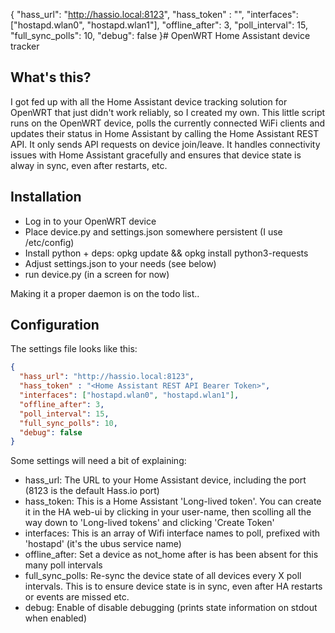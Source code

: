 {
  "hass_url": "http://hassio.local:8123",
  "hass_token" : "<Home Assistant REST API Bearer Token>",
  "interfaces": ["hostapd.wlan0", "hostapd.wlan1"],
  "offline_after": 3,
  "poll_interval": 15,
  "full_sync_polls": 10,
  "debug": false
}# OpenWRT Home Assistant device tracker

## What's this? ##
I got fed up with all the Home Assistant device tracking solution for OpenWRT that just didn't work reliably, so I created my own.
This little script runs on the OpenWRT device, polls the currently connected WiFi clients and updates their status in
Home Assistant by calling the Home Assistant REST API. It only sends API requests on device join/leave. It handles connectivity
issues with Home Assistant gracefully and ensures that device state is alway in sync, even after restarts, etc.

## Installation ##

* Log in to your OpenWRT device
* Place device.py and settings.json somewhere persistent (I use /etc/config)
* Install python + deps: opkg update && opkg install python3-requests
* Adjust settings.json to your needs (see below)
* run device.py (in a screen for now)

Making it a proper daemon is on the todo list..

## Configuration ##
The settings file looks like this:

```json
{
  "hass_url": "http://hassio.local:8123",
  "hass_token" : "<Home Assistant REST API Bearer Token>",
  "interfaces": ["hostapd.wlan0", "hostapd.wlan1"],
  "offline_after": 3,
  "poll_interval": 15,
  "full_sync_polls": 10,
  "debug": false
}
```

Some settings will need a bit of explaining:
* hass_url: The URL to your Home Assistant device, including the port (8123 is the default Hass.io port)
* hass_token: This is a Home Assistant 'Long-lived token'. You can create it in the HA web-ui by clicking in your user-name,
  then scolling all the way down to 'Long-lived tokens' and clicking 'Create Token'
* interfaces: This is an array of Wifi interface names to poll, prefixed with 'hostapd' (it's the ubus service name)
* offline_after: Set a device as not_home after is has been absent for this many poll intervals
* full_sync_polls: Re-sync the device state of all devices every X poll intervals. This is to ensure device state is in sync,
  even after HA restarts or events are missed etc.
* debug: Enable of disable debugging (prints state information on stdout when enabled)
